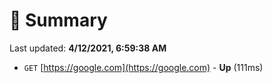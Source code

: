 # 📖 Summary
Last updated: **4/12/2021, 6:59:38 AM**

- `GET` [https://google.com](https://google.com) - **Up** (111ms)
